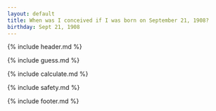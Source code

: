 ```yaml
---
layout: default
title: When was I conceived if I was born on September 21, 1908?
birthday: Sept 21, 1908
---
```


{% include header.md %}

{% include guess.md %}

{% include calculate.md %}

{% include safety.md %}

{% include footer.md %}



